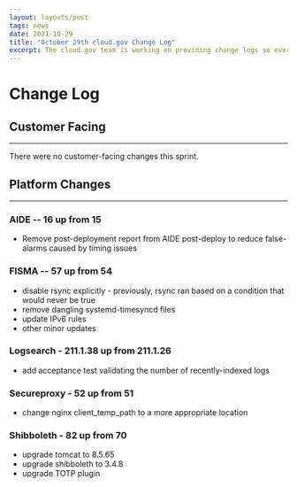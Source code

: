```yaml
---
layout: layouts/post
tags: news
date: 2021-10-29
title: "October 29th cloud.gov Change Log"
excerpt: The cloud.gov team is working on providing change logs so everyone can see new features and updates.
---
```


# Change Log

## Customer Facing

---

There were no customer-facing changes this sprint.

## Platform Changes

---

### AIDE -- 16 up from 15

- Remove post-deployment report from AIDE post-deploy to reduce false-alarms caused by timing issues

### FISMA -- 57 up from 54

- disable rsync explicitly - previously, rsync ran based on a condition that would never be true
- remove dangling systemd-timesyncd files
- update IPv6 rules
- other minor updates

### Logsearch - 211.1.38 up from 211.1.26

- add acceptance test validating the number of recently-indexed logs

### Secureproxy - 52 up from 51

- change nginx client_temp_path to a more appropriate location

### Shibboleth - 82 up from 70

- upgrade tomcat to 8.5.65
- upgrade shibboleth to 3.4.8
- upgrade TOTP plugin
